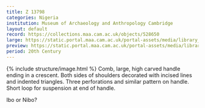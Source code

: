 ```yaml
---
title: Z 13798
categories: Nigeria
institution: Museum of Archaeology and Anthropology Cambridge
layout: default
record: https://collections.maa.cam.ac.uk/objects/528650
large: https://static.portal.maa.cam.ac.uk/portal-assets/media/library_images/web/666640_Z_13798_001.png
preview: https://static.portal.maa.cam.ac.uk/portal-assets/media/library_images/thumbnail/666640_Z_13798_001.png
period: 20th Century
---
```

{% include structure/image.html %}
Comb, large, high carved handle ending in a crescent. Both sides of shoulders decorated with incised lines and indented triangles. Three perforations and similar pattern on handle. Short loop for suspension at end of handle.

Ibo or Nibo?
